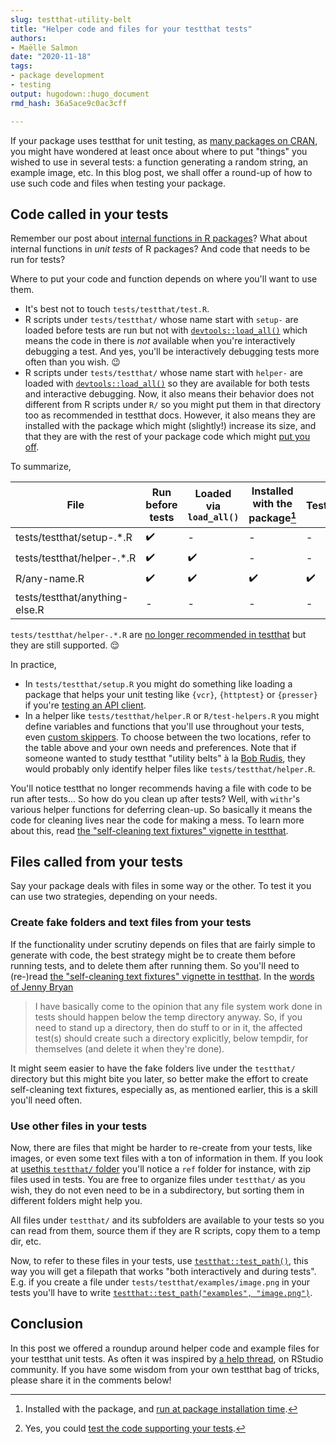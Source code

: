 ```yaml
---
slug: testthat-utility-belt
title: "Helper code and files for your testthat tests" 
authors: 
- Maëlle Salmon 
date: "2020-11-18" 
tags: 
- package development 
- testing
output: hugodown::hugo_document
rmd_hash: 36a5ace9c0ac3cff

---
```


If your package uses testthat for unit testing, as [many packages on CRAN](https://www.tidyverse.org/blog/2019/11/testthat-2-3-0/), you might have wondered at least once about where to put "things" you wished to use in several tests: a function generating a random string, an example image, etc. In this blog post, we shall offer a round-up of how to use such code and files when testing your package.

Code called in your tests
-------------------------

Remember our post about [internal functions in R packages](/2019/12/12/internal-functions/)? What about internal functions in *unit tests* of R packages? And code that needs to be run for tests?

Where to put your code and function depends on where you'll want to use them.

-   It's best not to touch `tests/testthat/test.R`.
-   R scripts under `tests/testthat/` whose name start with `setup-` are loaded before tests are run but not with [`devtools::load_all()`](https://devtools.r-lib.org//reference/load_all.html) which means the code in there is *not* available when you're interactively debugging a test. And yes, you'll be interactively debugging tests more often than you wish. :wink:
-   R scripts under `tests/testthat/` whose name start with `helper-` are loaded with [`devtools::load_all()`](https://devtools.r-lib.org//reference/load_all.html) so they are available for both tests and interactive debugging. Now, it also means their behavior does not different from R scripts under `R/` so you might put them in that directory too as recommended in testthat docs. However, it also means they are installed with the package which might (slightly!) increase its size, and that they are with the rest of your package code which might [put you off](https://community.rstudio.com/t/why-are-tests-testthat-helper-files-discouraged-in-testthat/85253).

To summarize,

| File                           | Run before tests | Loaded via `load_all()` | Installed with the package[^1] | Testable[^2] |
|--------------------------------|------------------|-------------------------|--------------------------------|--------------|
| tests/testthat/setup-.\*.R     | ✔️               | \-                      | \-                             | \-           |
| tests/testthat/helper-.\*.R    | ✔️               | ✔️                      | \-                             | \-           |
| R/any-name.R                   | ✔️               | ✔️                      | ✔️                             | ✔️           |
| tests/testthat/anything-else.R | \-               | \-                      | \-                             | \-           |

`tests/testthat/helper-.*.R` are [no longer recommended in testthat](https://testthat.r-lib.org/reference/test_dir.html#special-files) but they are still supported. :relieved:

In practice,

-   In `tests/testthat/setup.R` you might do something like loading a package that helps your unit testing like `{vcr}`, `{httptest}` or `{presser}` if you're [testing an API client](https://books.ropensci.org/http-testing/).
-   In a helper like `tests/testthat/helper.R` or `R/test-helpers.R` you might define variables and functions that you'll use throughout your tests, even [custom skippers](https://testthat.r-lib.org/articles/skipping.html#helpers). To choose between the two locations, refer to the table above and your own needs and preferences. Note that if someone wanted to study testthat "utility belts" à la [Bob Rudis](https://rud.is/b/2018/04/08/dissecting-r-package-utility-belts/), they would probably only identify helper files like `tests/testthat/helper.R`.

You'll notice testthat no longer recommends having a file with code to be run after tests... So how do you clean up after tests? Well, with `withr`'s various helper functions for deferring clean-up. So basically it means the code for cleaning lives near the code for making a mess. To learn more about this, read [the "self-cleaning text fixtures" vignette in testthat](https://testthat.r-lib.org/articles/test-fixtures.html).

Files called from your tests
----------------------------

Say your package deals with files in some way or the other. To test it you can use two strategies, depending on your needs.

### Create fake folders and text files from your tests

If the functionality under scrutiny depends on files that are fairly simple to generate with code, the best strategy might be to create them before running tests, and to delete them after running them. So you'll need to (re-)read [the "self-cleaning text fixtures" vignette in testthat](https://testthat.r-lib.org/articles/test-fixtures.html). In the [words of Jenny Bryan](https://github.com/hadley/r-pkgs/issues/483#issuecomment-691319934)

> I have basically come to the opinion that any file system work done in tests should happen below the temp directory anyway. So, if you need to stand up a directory, then do stuff to or in it, the affected test(s) should create such a directory explicitly, below tempdir, for themselves (and delete it when they're done).

It might seem easier to have the fake folders live under the `testthat/` directory but this might bite you later, so better make the effort to create self-cleaning text fixtures, especially as, as mentioned earlier, this is a skill you'll need often.

### Use other files in your tests

Now, there are files that might be harder to re-create from your tests, like images, or even some text files with a ton of information in them. If you look at [usethis `testthat/` folder](https://github.com/r-lib/usethis/tree/master/tests/testthat/) you'll notice a `ref` folder for instance, with zip files used in tests. You are free to organize files under `testthat/` as you wish, they do not even need to be in a subdirectory, but sorting them in different folders might help you.

All files under `testthat/` and its subfolders are available to your tests so you can read from them, source them if they are R scripts, copy them to a temp dir, etc.

Now, to refer to these files in your tests, use [`testthat::test_path()`](https://testthat.r-lib.org/reference/test_path.html), this way you will get a filepath that works "both interactively and during tests". E.g. if you create a file under `tests/testthat/examples/image.png` in your tests you'll have to write [`testthat::test_path("examples", "image.png")`](https://testthat.r-lib.org/reference/test_path.html).

Conclusion
----------

In this post we offered a roundup around helper code and example files for your testthat unit tests. As often it was inspired by [a help thread](https://community.rstudio.com/t/why-are-tests-testthat-helper-files-discouraged-in-testthat/85253), on RStudio community. If you have some wisdom from your own testthat bag of tricks, please share it in the comments below!

[^1]: Installed with the package, and [run at package installation time](https://github.com/r-lib/testthat/issues/1206#issuecomment-713519962).

[^2]: Yes, you could [test the code supporting your tests](https://github.com/r-lib/testthat/issues/1206#issuecomment-713583205).

